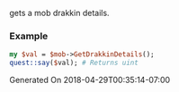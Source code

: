 gets a mob drakkin details.
### Example

```perl
my $val = $mob->GetDrakkinDetails();
quest::say($val); # Returns uint
```


Generated On 2018-04-29T00:35:14-07:00